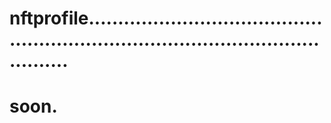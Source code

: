 # nftprofile.......................................................................................................
# soon.

